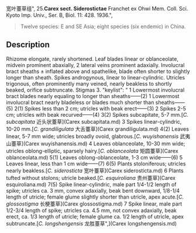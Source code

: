 宽叶薹草组",
25.**Carex sect. Siderostictae** Franchet ex Ohwi Mem. Coll. Sci. Kyoto Imp. Univ., Ser. B, Biol. 11: 428. 1936.",

> Twelve species: E and SE Asia; eight species (six endemic) in China.

## Description
Rhizome elongate, rarely shortened. Leaf blades linear or oblanceolate, midvein prominent abaxially, 2 lateral veins prominent adaxially. Involucral bract sheaths ± inflated above and spathelike, blade often shorter to slightly longer than sheath. Spikes androgynous, linear to linear-cylindric. Utricles trigonous, often prominently many veined, nearly beakless to shortly beaked, orifice subtruncate. Stigmas 3.
  "keylist": "
1 Lowermost involucral bract blades nearly equaling to longer than sheaths——(2)
1 Lowermost involucral bract nearly bladeless or blades much shorter than sheaths——(5)
2(1) Spikes less than 2 cm; utricles with beak erect——(3)
2 Spikes 2-5 cm; utricles with beak recurved——(4)
3(2) Spikes subcapitate, 5-7 mm.[*C. subcapitata* 近头状薹草](Carex subcapitata.md)
3 Spikes linear-cylindric, 10-20 mm.[*C. grandiligulata* 大舌薹草](Carex grandiligulata.md)
4(2) Leaves linear, 5-7 mm wide; utricles broadly ovoid, glabrous.[*C. wuyishanensis* 武夷山薹草](Carex wuyishanensis.md)
4 Leaves oblanceolate, 10-30 mm wide; utricles oblong-elliptic, sparsely hairy.[*C. oblanceolata* 矩圆薹草](Carex oblanceolata.md)
5(1) Leaves oblong-oblanceolate, 1-3 cm wide——(6)
5 Leaves linear, less than 1 cm wide——(7)
6(5) Plants stoloniferous; utricles nearly beakless.[*C. siderosticta* 宽叶薹草](Carex siderosticta.md)
6 Plants tufted without stolons; utricle beaked.[*C. esquiroliana* 贵州薹草](Carex esquiroliana.md)
7(5) Spike linear-cylindric, male part 1/4-1/2 length of spike; utricles ca. 3 mm, convex adaxially, beak bent downward, 1/8-1/4 length of utricle; female glume slightly shorter than utricle, apex acute.[*C. glossostigma* 长梗薹草](Carex glossostigma.md)
7 Spike linear, male part 1/2-3/4 length of spike; utricles ca. 4.5 mm, not convex adaxially, beak erect, ca. 1/3 length of utricle; female glume ca. 1/2 length of utricle, apex subtruncate.[*C. longshengensis* 龙胜薹草",](Carex longshengensis.md)
